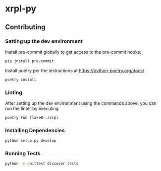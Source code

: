 # xrpl-py

## Contributing
### Setting up the dev environment

Install pre-commit globally to get access to the pre-commit hooks:
```bash
pip install pre-commit
```

Install poetry per the instructions at https://python-poetry.org/docs/
```bash
poetry install
```

### Linting

After setting up the dev environment using the commands above, you can run the linter
by executing

```bash
poetry run flake8 ./xrpl
```

### Installing Dependencies
```bash
python setup.py develop
```

### Running Tests
```bash
python -m unittest discover tests
```
